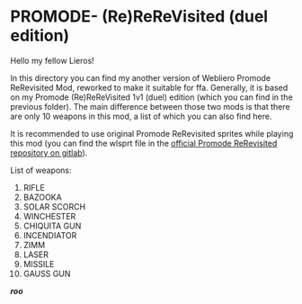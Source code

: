 # PROMODE- (Re)ReReVisited (duel edition)

Hello my fellow Lieros!

In this directory you can find my another version of Webliero Promode ReRevisited Mod, reworked to make it suitable for ffa. Generally, it is based on my Promode (Re)ReReVisited 1v1 (duel) edition (which you can find in the previous folder). The main difference between those two mods is that there are only 10 weapons in this mod, a list of which you can also find here.

It is recommended to use original Promode ReRevisited sprites while playing this mod (you can find the wlsprt file in the [official Promode ReRevisited repository on gitlab](https://gitlab.com/webliero/webliero-mods/-/tree/master/Jerac/ReRevisited)).

List of weapons:

1. RIFLE
2. BAZOOKA
3. SOLAR SCORCH
4. WINCHESTER
5. CHIQUITA GUN
6. INCENDIATOR
7. ZIMM
8. LASER
9. MISSILE
10. GAUSS GUN

***roo***
